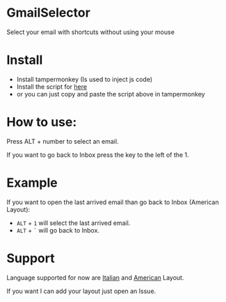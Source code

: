# GmailSelector
Select your email with shortcuts without using your mouse

# Install
* Install tampermonkey (Is used to inject js code)
* Install the script for [here](https://greasyfork.org/en/scripts/414911-gmail-selector)
* or you can just copy and paste the script above in tampermonkey

# How to use:
Press ALT + number to select an email.

If you want to go back to Inbox press the key to the left of the 1.

# Example
If you want to open the last arrived email than go back to Inbox (American Layout):

  * `ALT` + `1` will select the last arrived email.
  * `ALT` + `` ` `` will go back to Inbox.

# Support
Language supported for now are [Italian](https://cdn.shopify.com/s/files/1/0810/3669/files/italian-windows-keyboard-layout-keyshorts_1024x1024.png?3916) and [American](https://cdn.shopify.com/s/files/1/0810/3669/files/usinternational-windows-keyboard-layout-keyshorts_1024x1024.png?3916) Layout.


If you  want I can add your layout just open an Issue.
